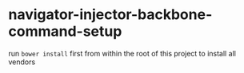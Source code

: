 navigator-injector-backbone-command-setup
=========================================
run ```bower install``` first from within the root of this project to install all vendors